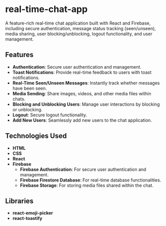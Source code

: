 # real-time-chat-app

A feature-rich real-time chat application built with React and Firebase, including secure authentication, message status tracking (seen/unseen), media sharing, user blocking/unblocking, logout functionality, and user management.

## Features

- **Authentication**: Secure user authentication and management.
- **Toast Notifications**: Provide real-time feedback to users with toast notifications.
- **Real-Time Seen/Unseen Messages**: Instantly track whether messages have been seen.
- **Media Sending**: Share images, videos, and other media files within chats.
- **Blocking and Unblocking Users**: Manage user interactions by blocking or unblocking.
- **Logout**: Secure logout functionality.
- **Add New Users**: Seamlessly add new users to the chat application.

## Technologies Used

- **HTML**
- **CSS**
- **React**
- **Firebase**
  - **Firebase Authentication**: For secure user authentication and management.
  - **Firebase Firestore Database**: For real-time database functionalities.
  - **Firebase Storage**: For storing media files shared within the chat.

## Libraries

- **react-emoji-picker**
- **react-toastify**
